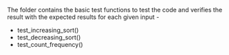 The folder contains the basic test functions to test the code and verifies the result with the expected results for each given input -
- test_increasing_sort()
- test_decreasing_sort()
- test_count_frequency()